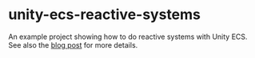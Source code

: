 # unity-ecs-reactive-systems
An example project showing how to do reactive systems with Unity ECS. See also the [blog post](https://www.effectiveunity.com/ecs/07-how-to-build-reactive-systems-with-unity-ecs-part-2/) for more details.

